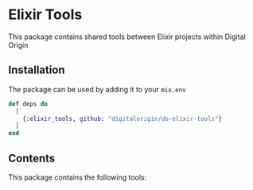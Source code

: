 # Elixir Tools

This package contains shared tools between Elixir projects within Digital Origin

## Installation

The package can be used by adding it to your `mix.env`

```elixir
def deps do
  [
    {:elixir_tools, github: "digitalorigin/do-elixir-tools"}
  ]
end
```

## Contents

This package contains the following tools:

